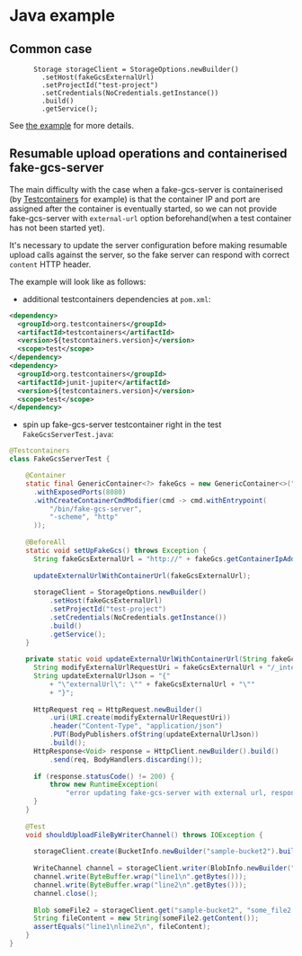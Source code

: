 # Java example

## Common case

          Storage storageClient = StorageOptions.newBuilder()
            .setHost(fakeGcsExternalUrl)
            .setProjectId("test-project")
            .setCredentials(NoCredentials.getInstance())
            .build()
            .getService();

See [the example](/src/test/java/com/fsouza/fakegcsserver/java/examples/FakeGcsServerTest.java) for more details.

## Resumable upload operations and containerised fake-gcs-server

The main difficulty with the case when a fake-gcs-server is containerised (by [Testcontainers](https://www.testcontainers.org/) for example)
is that the container IP and port are assigned after the container is eventually started, so we can not provide
fake-gcs-server with `external-url` option beforehand(when a test container has not been started yet).

It's necessary to update the server configuration before making resumable upload calls against the server, so the fake server can respond
with correct `content` HTTP header.

The example will look like as follows:

* additional testcontainers dependencies at `pom.xml`:

```xml
<dependency>
  <groupId>org.testcontainers</groupId>
  <artifactId>testcontainers</artifactId>
  <version>${testcontainers.version}</version>
  <scope>test</scope>
</dependency>
<dependency>
  <groupId>org.testcontainers</groupId>
  <artifactId>junit-jupiter</artifactId>
  <version>${testcontainers.version}</version>
  <scope>test</scope>
</dependency>
```

  * spin up fake-gcs-server testcontainer right in the test `FakeGcsServerTest.java`:
```java
@Testcontainers
class FakeGcsServerTest {

    @Container
    static final GenericContainer<?> fakeGcs = new GenericContainer<>("buu700/fake-gcs-server-go116")
      .withExposedPorts(8080)
      .withCreateContainerCmdModifier(cmd -> cmd.withEntrypoint(
          "/bin/fake-gcs-server",
          "-scheme", "http"
      ));
    
    @BeforeAll
    static void setUpFakeGcs() throws Exception {
      String fakeGcsExternalUrl = "http://" + fakeGcs.getContainerIpAddress() + ":" + fakeGcs.getFirstMappedPort();
    
      updateExternalUrlWithContainerUrl(fakeGcsExternalUrl);
    
      storageClient = StorageOptions.newBuilder()
          .setHost(fakeGcsExternalUrl)
          .setProjectId("test-project")
          .setCredentials(NoCredentials.getInstance())
          .build()
          .getService();
    }
    
    private static void updateExternalUrlWithContainerUrl(String fakeGcsExternalUrl) throws Exception {
      String modifyExternalUrlRequestUri = fakeGcsExternalUrl + "/_internal/config";
      String updateExternalUrlJson = "{"
          + "\"externalUrl\": \"" + fakeGcsExternalUrl + "\""
          + "}";
    
      HttpRequest req = HttpRequest.newBuilder()
          .uri(URI.create(modifyExternalUrlRequestUri))
          .header("Content-Type", "application/json")
          .PUT(BodyPublishers.ofString(updateExternalUrlJson))
          .build();
      HttpResponse<Void> response = HttpClient.newBuilder().build()
          .send(req, BodyHandlers.discarding());
    
      if (response.statusCode() != 200) {
          throw new RuntimeException(
              "error updating fake-gcs-server with external url, response status code " + response.statusCode() + " != 200");
      }
    }
    
    @Test
    void shouldUploadFileByWriterChannel() throws IOException {
    
      storageClient.create(BucketInfo.newBuilder("sample-bucket2").build());
    
      WriteChannel channel = storageClient.writer(BlobInfo.newBuilder("sample-bucket2", "some_file2.txt").build());
      channel.write(ByteBuffer.wrap("line1\n".getBytes()));
      channel.write(ByteBuffer.wrap("line2\n".getBytes()));
      channel.close();
    
      Blob someFile2 = storageClient.get("sample-bucket2", "some_file2.txt");
      String fileContent = new String(someFile2.getContent());
      assertEquals("line1\nline2\n", fileContent);
    }
}
```

